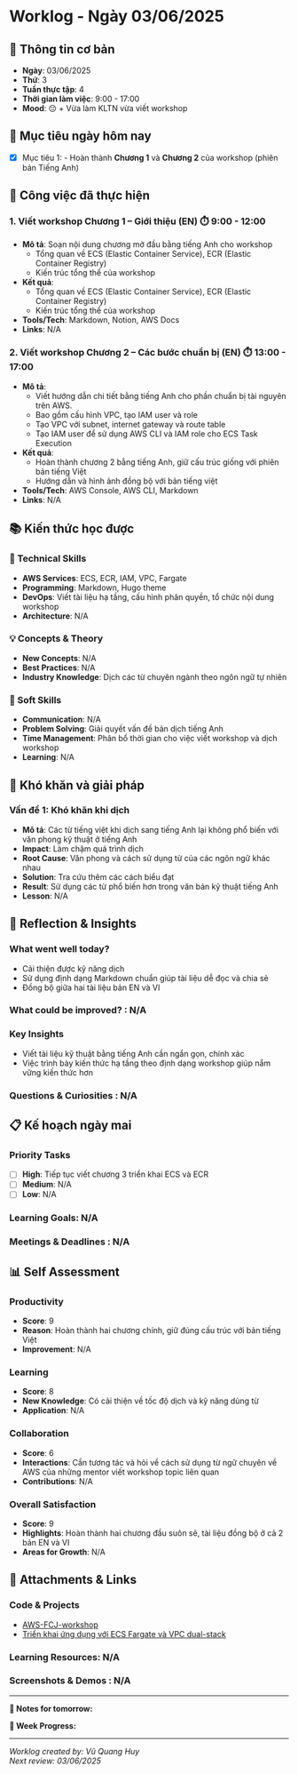# Worklog - Ngày 03/06/2025

## 📅 Thông tin cơ bản
- **Ngày**: 03/06/2025
- **Thứ**: 3
- **Tuần thực tập**: 4
- **Thời gian làm việc**: 9:00 - 17:00
- **Mood**: 😔 + Vừa làm KLTN vừa viết workshop

## 🎯 Mục tiêu ngày hôm nay
- [x] Mục tiêu 1: - Hoàn thành **Chương 1** và **Chương 2** của workshop (phiên bản Tiếng Anh)

## 💼 Công việc đã thực hiện

### 1. Viết workshop Chương 1 – Giới thiệu (EN) ⏱️ 9:00 - 12:00
- **Mô tả**: Soạn nội dung chương mở đầu bằng tiếng Anh cho workshop
  - Tổng quan về ECS (Elastic Container Service), ECR (Elastic Container Registry)
  - Kiến trúc tổng thể của workshop
- **Kết quả**:
  - Tổng quan về ECS (Elastic Container Service), ECR (Elastic Container Registry)
  - Kiến trúc tổng thể của workshop
- **Tools/Tech**: Markdown, Notion, AWS Docs
- **Links**: N/A

### 2. Viết workshop Chương 2 – Các bước chuẩn bị (EN) ⏱️ 13:00 - 17:00
- **Mô tả**: 
  - Viết hướng dẫn chi tiết bằng tiếng Anh cho phần chuẩn bị tài nguyên trên AWS.
  - Bao gồm cấu hình VPC, tạo IAM user và role
  - Tạo VPC với subnet, internet gateway và route table
  - Tạo IAM user để sử dụng AWS CLI và IAM role cho ECS Task Execution
- **Kết quả**: 
  - Hoàn thành chương 2 bằng tiếng Anh, giữ cấu trúc giống với phiên bản tiếng Việt
  - Hướng dẫn và hình ảnh đồng bộ với bản tiếng việt
- **Tools/Tech**: AWS Console, AWS CLI, Markdown
- **Links**: N/A

## 📚 Kiến thức học được

### 🔧 Technical Skills
- **AWS Services**: ECS, ECR, IAM, VPC, Fargate  
- **Programming**: Markdown, Hugo theme
- **DevOps**: Viết tài liệu hạ tầng, cấu hình phân quyền, tổ chức nội dung workshop  
- **Architecture**: N/A

### 💡 Concepts & Theory
- **New Concepts**: N/A
- **Best Practices**: N/A
- **Industry Knowledge**: Dịch các từ chuyên ngành theo ngôn ngữ tự nhiên 

### 🤝 Soft Skills
- **Communication**: N/A
- **Problem Solving**: Giải quyết vấn đề bản dịch tiếng Anh
- **Time Management**: Phân bổ thời gian cho việc viết workshop và dịch workshop
- **Learning**: N/A

## 🚧 Khó khăn và giải pháp

### Vấn đề 1: Khó khăn khi dịch 
- **Mô tả**: Các từ tiếng việt khi dịch sang tiếng Anh lại không phổ biến với văn phong kỹ thuật ở tiếng Anh
- **Impact**: Làm chậm quá trình dịch
- **Root Cause**: Văn phong và cách sử dụng từ của các ngôn ngữ khác nhau
- **Solution**: Tra cứu thêm các cách biểu đạt
- **Result**: Sử dụng các từ phổ biến hơn trong văn bản kỹ thuật tiếng Anh
- **Lesson**: N/A

## 💭 Reflection & Insights

### What went well today?
- Cải thiện được kỹ năng dịch 
- Sử dụng định dạng Markdown chuẩn giúp tài liệu dễ đọc và chia sẻ
- Đồng bộ giữa hai tài liệu bản EN và VI

### What could be improved? : N/A

### Key Insights
- Viết tài liệu kỹ thuật bằng tiếng Anh cần ngắn gọn, chính xác
- Việc trình bày kiến thức hạ tầng theo định dạng workshop giúp nắm vững kiến thức hơn

### Questions & Curiosities : N/A

## 📋 Kế hoạch ngày mai

### Priority Tasks
- [ ] **High**: Tiếp tục viết chương 3 triển khai ECS và ECR
- [ ] **Medium**: N/A
- [ ] **Low**: N/A 

### Learning Goals: N/A

### Meetings & Deadlines : N/A

## 📊 Self Assessment

### Productivity
- **Score**: 9
- **Reason**: Hoàn thành hai chương chính, giữ đúng cấu trúc với bản tiếng Việt
- **Improvement**: N/A

### Learning
- **Score**: 8
- **New Knowledge**: Có cải thiện về tốc độ dịch và kỹ năng dùng từ
- **Application**: N/A

### Collaboration
- **Score**: 6
- **Interactions**: Cần tương tác và hỏi về cách sử dụng từ ngữ chuyên về AWS của những mentor viết workshop topic liên quan
- **Contributions**: N/A

### Overall Satisfaction
- **Score**: 9 
- **Highlights**: Hoàn thành hai chương đầu suôn sẽ, tài liệu đồng bộ ở cả 2 bản EN và VI
- **Areas for Growth**: N/A

## 📎 Attachments & Links

### Code & Projects
- [AWS-FCJ-workshop](https://github.com/ConKhiPecPeC/AWS-FCJ-workshop.git)
- [Triển khai ứng dụng với ECS Fargate và VPC dual-stack](https://conkhipecpec.github.io/AWS-FCJ-workshop/vi/)
  
### Learning Resources: N/A

### Screenshots & Demos : N/A

---

**📝 Notes for tomorrow:**

**🎯 Week Progress:**

---
*Worklog created by: Vũ Quang Huy*  
*Next review: 03/06/2025*
